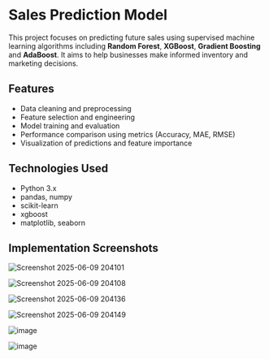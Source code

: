 # Sales Prediction Model

This project focuses on predicting future sales using supervised machine learning algorithms including **Random Forest**, **XGBoost**, **Gradient Boosting** and **AdaBoost**. It aims to help businesses make informed inventory and marketing decisions.

## Features

- Data cleaning and preprocessing
- Feature selection and engineering
- Model training and evaluation
- Performance comparison using metrics (Accuracy, MAE, RMSE)
- Visualization of predictions and feature importance

## Technologies Used

- Python 3.x
- pandas, numpy
- scikit-learn
- xgboost
- matplotlib, seaborn

## Implementation Screenshots

![Screenshot 2025-06-09 204101](https://github.com/user-attachments/assets/38133332-3b1a-48c3-b7ae-910837327a37)

![Screenshot 2025-06-09 204108](https://github.com/user-attachments/assets/a5377e49-1744-4d0a-a388-4d109704ab50)

![Screenshot 2025-06-09 204136](https://github.com/user-attachments/assets/c01827a3-d393-4d95-a314-359825470123)

![Screenshot 2025-06-09 204149](https://github.com/user-attachments/assets/b0ea70b4-01cb-40bd-882e-96ee93a0b37a)

![image](https://github.com/user-attachments/assets/48b091f9-f9ba-4674-bed3-1b4bde50655e)

![image](https://github.com/user-attachments/assets/71fb74a6-5489-4586-b693-790fdcabea04)
